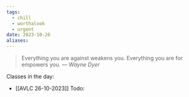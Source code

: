 ```yaml
---
tags:
  - chill
  - worthalook
  - urgent
date: 2023-10-26
aliases:
---
```

> Everything you are against weakens you. Everything you are for empowers you.
> — <cite>Wayne Dyer</cite>

Classes in the day:
- [[AVLC 26-10-2023]]
Todo: